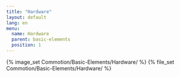 ```yaml
---
title: "Hardware"
layout: default
lang: en
menu:
  name: Hardware
  parent: basic-elements
  position: 1
---
```

{% image_set Commotion/Basic-Elements/Hardware/ %}
{% file_set Commotion/Basic-Elements/Hardware/ %}
